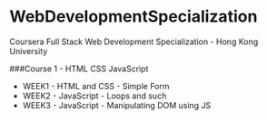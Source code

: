 # WebDevelopmentSpecialization
Coursera Full Stack Web Development Specialization - Hong Kong University

###Course 1 - HTML CSS JavaScript
* WEEK1 - HTML and CSS - Simple Form
* WEEK2 - JavaScript - Loops and such
* WEEK3 - JavaScript - Manipulating DOM using JS
